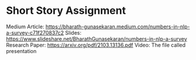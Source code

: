 # Short Story Assignment
Medium Article: https://bharath-gunasekaran.medium.com/numbers-in-nlp-a-survey-c71f270837c2
Slides: https://www.slideshare.net/BharathGunasekaran/numbers-in-nlp-a-survey
Research Paper: https://arxiv.org/pdf/2103.13136.pdf
Video: The file called presentation
